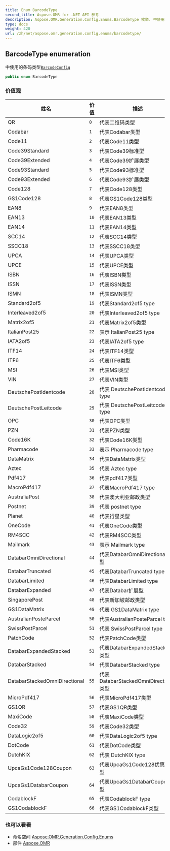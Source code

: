 ```yaml
---
title: Enum BarcodeType
second_title: Aspose.OMR for .NET API 参考
description: Aspose.OMR.Generation.Config.Enums.BarcodeType 枚举. 中使用的条码类型BarcodeConfig
type: docs
weight: 420
url: /zh/net/aspose.omr.generation.config.enums/barcodetype/
---
```

## BarcodeType enumeration

中使用的条码类型[`BarcodeConfig`](../../aspose.omr.generation.config.elements/barcodeconfig/)

```csharp
public enum BarcodeType
```

### 价值观

| 姓名 | 价值 | 描述 |
| --- | --- | --- |
| QR | `0` | 代表二维码类型 |
| Codabar | `1` | 代表Codabar类型 |
| Code11 | `2` | 代表Code11类型 |
| Code39Standard | `3` | 代表Code39标准型 |
| Code39Extended | `4` | 代表Code39扩展类型 |
| Code93Standard | `5` | 代表Code93标准型 |
| Code93Extended | `6` | 代表Code93扩展类型 |
| Code128 | `7` | 代表Code128类型 |
| GS1Code128 | `8` | 代表GS1Code128类型 |
| EAN8 | `9` | 代表EAN8类型 |
| EAN13 | `10` | 代表EAN13类型 |
| EAN14 | `11` | 代表EAN14类型 |
| SCC14 | `12` | 代表SCC14类型 |
| SSCC18 | `13` | 代表SSCC18类型 |
| UPCA | `14` | 代表UPCA类型 |
| UPCE | `15` | 代表UPCE类型 |
| ISBN | `16` | 代表ISBN类型 |
| ISSN | `17` | 代表ISSN类型 |
| ISMN | `18` | 代表ISMN类型 |
| Standard2of5 | `19` | 代表Standard2of5 type |
| Interleaved2of5 | `20` | 代表Interleaved2of5 type |
| Matrix2of5 | `21` | 代表Matrix2of5类型 |
| ItalianPost25 | `22` | 表示 ItalianPost25 type |
| IATA2of5 | `23` | 代表IATA2of5 type |
| ITF14 | `24` | 代表ITF14类型 |
| ITF6 | `25` | 代表ITF6类型 |
| MSI | `26` | 代表MSI类型 |
| VIN | `27` | 代表VIN类型 |
| DeutschePostIdentcode | `28` | 代表 DeutschePostIdentcode type |
| DeutschePostLeitcode | `29` | 代表 DeutschePostLeitcode type |
| OPC | `30` | 代表OPC类型 |
| PZN | `31` | 代表PZN类型 |
| Code16K | `32` | 代表Code16K类型 |
| Pharmacode | `33` | 表示 Pharmacode type |
| DataMatrix | `34` | 代表DataMatrix类型 |
| Aztec | `35` | 代表 Aztec type |
| Pdf417 | `36` | 代表pdf417类型 |
| MacroPdf417 | `37` | 代表MacroPdf417 type |
| AustraliaPost | `38` | 代表澳大利亚邮政类型 |
| Postnet | `39` | 代表 postnet type |
| Planet | `40` | 代表行星类型 |
| OneCode | `41` | 代表OneCode类型 |
| RM4SCC | `42` | 代表RM4SCC类型 |
| Mailmark | `43` | 表示 Mailmark type |
| DatabarOmniDirectional | `44` | 代表DatabarOmniDirectional类型 |
| DatabarTruncated | `45` | 代表DatabarTruncated type |
| DatabarLimited | `46` | 代表DatabarLimited type |
| DatabarExpanded | `47` | 代表Databar扩展型 |
| SingaporePost | `48` | 代表新加坡邮政类型 |
| GS1DataMatrix | `49` | 代表 GS1DataMatrix type |
| AustralianPosteParcel | `50` | 代表AustralianPosteParcel type |
| SwissPostParcel | `51` | 代表 SwissPostParcel type |
| PatchCode | `52` | 代表PatchCode类型 |
| DatabarExpandedStacked | `53` | 代表DatabarExpandedStacked类型 |
| DatabarStacked | `54` | 代表DatabarStacked type |
| DatabarStackedOmniDirectional | `55` | 代表DatabarStackedOmniDirectional类型 |
| MicroPdf417 | `56` | 代表MicroPdf417类型 |
| GS1QR | `57` | 代表GS1QR类型 |
| MaxiCode | `58` | 代表MaxiCode类型 |
| Code32 | `59` | 代表Code32类型 |
| DataLogic2of5 | `60` | 代表DataLogic2of5 type |
| DotCode | `61` | 代表DotCode类型 |
| DutchKIX | `62` | 代表 DutchKIX type |
| UpcaGs1Code128Coupon | `63` | 代表UpcaGs1Code128优惠券类型 |
| UpcaGs1DatabarCoupon | `64` | 代表UpcaGs1DatabarCoupon类型 |
| CodablockF | `65` | 代表CodablockF type |
| GS1CodablockF | `66` | 代表GS1CodablockF类型 |

### 也可以看看

* 命名空间 [Aspose.OMR.Generation.Config.Enums](../../aspose.omr.generation.config.enums/)
* 部件 [Aspose.OMR](../../)


